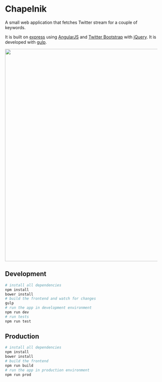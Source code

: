 # Chapelnik
A small web application that fetches Twitter stream for a couple of keywords.

It is built on [express](http://expressjs.com) using [AngularJS](https://angularjs.org) and [Twitter Bootstrap](http://getbootstrap.com) with [jQuery](https://jquery.com). It is developed with [gulp](http://gulpjs.com/).

<a href="http://dev.gudulin.com"><img src="http://hsto.org/files/7bf/042/335/7bf042335d4b476ba9df24c6c9a39f4c.png" width="700"></a>


## Development

```bash
# install all dependencies
npm install
bower install
# build the frontend and watch for changes
gulp
# run the app in development environment
npm run dev
# run tests
npm run test
```
## Production

```bash
# install all dependencies
npm install
bower install
# build the frontend
npm run build
# run the app in production environment
npm run prod
```
